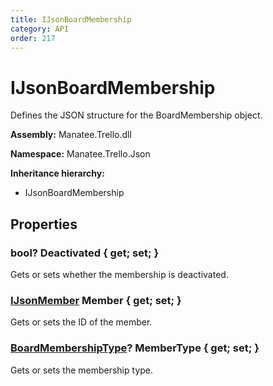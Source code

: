 ```yaml
---
title: IJsonBoardMembership
category: API
order: 217
---
```


# IJsonBoardMembership

Defines the JSON structure for the BoardMembership object.

**Assembly:** Manatee.Trello.dll

**Namespace:** Manatee.Trello.Json

**Inheritance hierarchy:**

- IJsonBoardMembership

## Properties

### bool? Deactivated { get; set; }

Gets or sets whether the membership is deactivated.

### [IJsonMember](IJsonMember#ijsonmember) Member { get; set; }

Gets or sets the ID of the member.

### [BoardMembershipType](BoardMembershipType#boardmembershiptype)? MemberType { get; set; }

Gets or sets the membership type.

